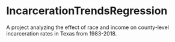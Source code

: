 # IncarcerationTrendsRegression
A project analyzing the effect of race and income on county-level incarceration rates in Texas from 1983-2018.
